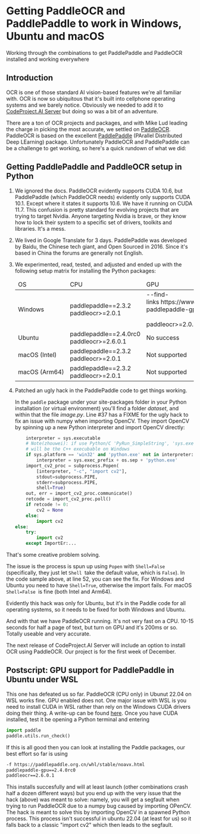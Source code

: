 # Getting PaddleOCR and PaddlePaddle to work in Windows, Ubuntu and macOS

Working through the combinations to get PaddlePaddle and PaddleOCR installed and working everywhere

## Introduction

OCR is one of those standard AI vision-based features we're all familiar with. OCR is now so ubiquitous that it's built into cellphone operating systems and we barely notice. Obviously we needed to add it to [CodeProject.AI Server](https://www.codeproject.com/ai) but doing so was a bit of an adventure.

There are a ton of OCR projects and packages, and with Mike Lud leading the charge in picking the most accurate, we settled on [PaddleOCR](https://pypi.org/project/paddleocr/). PaddleOCR is based on the excellent [PaddlePaddle](https://pypi.org/project/paddlepaddle/) (PArallel Distributed Deep LEarning) package. Unfortunately PaddleOCR and PaddlePaddle can be a challenge to get working, so here's a quick rundown of what we did:

## Getting PaddlePaddle and PaddleOCR setup in Python

1. We ignored the docs. PaddleOCR evidently supports CUDA 10.6, but PaddlePaddle (which PaddleOCR needs) evidently only supports CUDA 10.1. Except where it states it supports 10.6. We have it running on CUDA 11.7. This confusion is pretty standard for evolving projects that are trying to target Nvidia. Anyone targeting Nvidia is brave, or they know how to lock their system to a specific set of drivers, toolkits and libraries. It's a mess.
2. We lived in Google Translate for 3 days. PaddlePaddle was developed by Baidu, the Chinese tech giant, and Open Sourced in 2016. Since it's based in China the forums are generally not English.
3. We experimented, read, tested, and adjusted and ended up with the following setup matrix for installing the Python packages:
    <table>
        <thead>
            <tr>
                <td>OS</td>
                <td>CPU</td>
                <td>GPU</td>
            </tr>
        </thead>
        <tbody>
            <tr>
                <td>Windows</td>
                <td>paddlepaddle==2.3.2<br>
                paddleocr&gt;=2.0.1</td>
                <td>--find-links https://www.paddlepaddle.org.cn/whl/windows/mkl/avx/stable.html<br>
                paddlepaddle-gpu==2.3.2.post116<br>
                <br>
                paddleocr&gt;=2.0.1</td>
            </tr>
            <tr>
                <td>Ubuntu</td>
                <td>paddlepaddle==2.4.0rc0<br>
                    paddleocr&gt;=2.6.0.1</td>
                <td>No success</td>            
            </tr>
            <tr>
                <td>macOS (Intel) </td>
                <td>paddlepaddle==2.3.2<br>
                paddleocr&gt;=2.0.1</td>
                <td>Not supported</td>            
            </tr>            
            <tr>
                <td>macOS (Arm64) </td>
                <td>paddlepaddle==2.3.2<br>
                paddleocr&gt;=2.0.1</td>
                <td>Not supported</td>            
            </tr>  
        </tbody>
    </table>
            
4. Patched an ugly hack in the PaddlePaddle code to get things working.

    In the `paddle` package under your site-packages folder in your Python installation (or virtual environment) you'll find a folder *dataset*, and within that the file *image.py*. Line #37 has a FIXME for the ugly hack to fix an issue with numpy when importing OpenCV. They import OpenCV by spinning up a new Python interpreter and import OpenCV directly:

    ```python    
        interpreter = sys.executable
        # Note(zhouwei): if use Python/C 'PyRun_SimpleString', 'sys.executable'
        # will be the C++ execubable on Windows
        if sys.platform == 'win32' and 'python.exe' not in interpreter:
            interpreter = sys.exec_prefix + os.sep + 'python.exe'
        import_cv2_proc = subprocess.Popen(
            [interpreter, "-c", "import cv2"],
            stdout=subprocess.PIPE,
            stderr=subprocess.PIPE,
            shell=True)
        out, err = import_cv2_proc.communicate()
        retcode = import_cv2_proc.poll()
        if retcode != 0:
            cv2 = None
        else:
            import cv2
    else:
        try:
            import cv2
        except ImportEr:...
    ```

That's some creative problem solving.

The issue is the process is spun up using `Popen` with `Shell=False` (specifically, they just let `Shell `take the default value, which is `False`). In the code sample above, at line 52, you can see the fix. For Windows and Ubuntu you need to have `Shell=True`, otherwise the import fails. For macOS `Shell=False `is fine (both Intel and Arm64).

Evidently this hack was only for Ubuntu, but it's in the Paddle code for all operating systems, so it needs to be fixed for both Windows and Ubuntu.

And with that we have PaddleOCR running. It's not very fast on a CPU. 10-15 seconds for half a page of text, but turn on GPU and it's 200ms or so. Totally useable and very accurate.

The next release of CodeProject.AI Server will include an option to install OCR using PaddleOCR. Our project is for the first week of December.

## Postscript: GPU support for PaddlePaddle in Ubuntu under WSL

This one has defeated us so far. PaddleOCR (CPU only) in Ubunut 22.04 on WSL works fine. GPU enabled does not. One major issue with WSL is you need to install CUDA in WSL rather than rely on the Windows CUDA drivers doing their thing. A write-up can be found [here](https://chennima.github.io/cuda-gpu-setup-for-paddle-on-windows-wsl). Once you have CUDA installed, test it be opening a Python terminal and entering

```python
import paddle
paddle.utils.run_check()
```

If this is all good then you can look at installing the Paddle packages, our best effort so far is using

```req.txt
-f https://paddlepaddle.org.cn/whl/stable/noavx.html
paddlepaddle-gpu==2.4.0rc0
paddleocr==2.6.0.1
```

This installs succesfully and will at least launch (other combinations crash half a dozen different ways) but you end up with the very issue that the hack (above) was meant to solve: namely, you will get a segfault when trying to run PaddleOCR due to a numpy bug caused by importing OPenCV. The hack is meant to solve this by importing OpenCV in a spawned Python process. This process isn't successful in ubuntu 22.04 (at least for us) so it falls back to a classic "import cv2" which then leads to the segfault.
